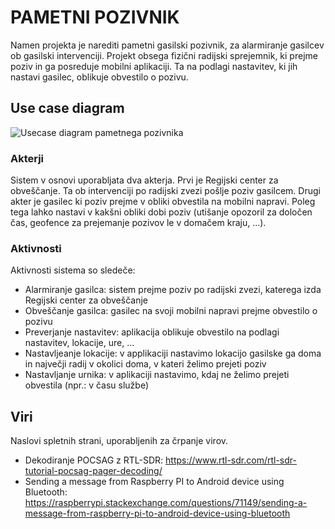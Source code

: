 # PAMETNI POZIVNIK
Namen projekta je narediti pametni gasilski pozivnik, za alarmiranje gasilcev ob gasilski intervenciji. Projekt obsega fizični radijski sprejemnik, ki prejme poziv in ga posreduje mobilni aplikaciji. Ta na podlagi nastavitev, ki jih nastavi gasilec, oblikuje obvestilo o pozivu.

## Use case diagram
![Usecase diagram pametnega pozivnika](https://github.com/puhi0210/VAJE/blob/main/Projekt/UseCaseDiagram.png)

### Akterji
Sistem v osnovi uporabljata dva akterja. Prvi je Regijski center za obveščanje. Ta ob intervenciji po radijski zvezi pošlje poziv gasilcem. Drugi akter je gasilec ki poziv prejme v obliki obvestila na mobilni napravi. Poleg tega lahko nastavi v kakšni obliki dobi poziv (utišanje opozoril za določen čas, geofence za prejemanje pozivov le v domačem kraju, ...).

### Aktivnosti
Aktivnosti sistema so sledeče:
- Alarmiranje gasilca: sistem prejme poziv po radijski zvezi, katerega izda Regijski center za obveščanje
- Obveščanje gasilca: gasilec na svoji mobilni napravi prejme obvestilo o pozivu
- Preverjanje nastavitev: aplikacija oblikuje obvestilo na podlagi nastavitev, lokacije, ure, ...
- Nastavljeanje lokacije: v applikaciji nastavimo lokacijo gasilske ga doma in največji radij v okolici doma, v kateri želimo prejeti poziv
- Nastavljanje urnika: v aplikaciji nastavimo, kdaj ne želimo prejeti obvestila (npr.: v času službe)

## Viri
Naslovi spletnih strani, uporabljenih za črpanje virov.
- Dekodiranje POCSAG z RTL-SDR: https://www.rtl-sdr.com/rtl-sdr-tutorial-pocsag-pager-decoding/
- Sending a message from Raspberry PI to Android device using Bluetooth: https://raspberrypi.stackexchange.com/questions/71149/sending-a-message-from-raspberry-pi-to-android-device-using-bluetooth